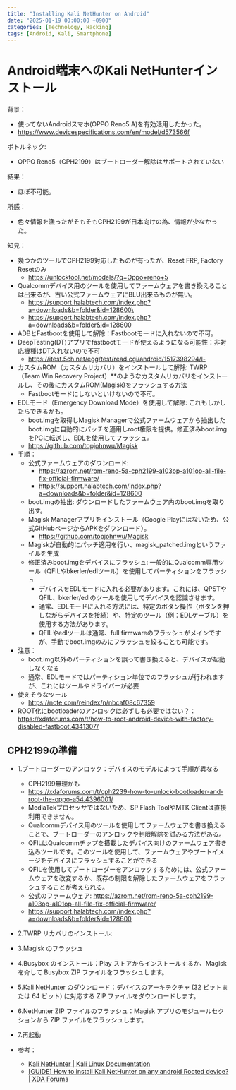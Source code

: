 ```yaml
---
title: "Installing Kali NetHunter on Android"
date: "2025-01-19 00:00:00 +0900"
categories: [Technology, Hacking]
tags: [Android, Kali, Smartphone]
---
```


# Android端末へのKali NetHunterインストール

背景：
- 使ってないAndroidスマホ(OPPO Reno5 A)を有効活用したかった。
- https://www.devicespecifications.com/en/model/d573566f

ボトルネック:
- OPPO Reno5（CPH2199）はブートローダー解除はサポートされていない

結果：
- ほぼ不可能。

所感：
- 色々情報を漁ったがそもそもCPH2199が日本向けの為、情報が少なかった。

知見：
- 幾つかのツールでCPH2199対応したものが有ったが、Reset FRP, Factory Resetのみ
  - https://unlocktool.net/models/?q=Oppo+reno+5
- Qualcommデバイス用のツールを使用してファームウェアを書き換えることは出来るが、古い公式ファームウェアにBLU出来るものが無い。
  - https://support.halabtech.com/index.php?a=downloads&b=folder&id=128600\
  - https://support.halabtech.com/index.php?a=downloads&b=folder&id=128600
- ADBとFastbootを使用して解除：Fastbootモードに入れないので不可。
- DeepTesting(DT)アプリでfastbootモードが使えるようになる可能性：非対応機種はDT入れないので不可
  - https://itest.5ch.net/egg/test/read.cgi/android/1517398294/l-
- カスタムROM（カスタムリカバリ）をインストールして解除: TWRP（Team Win Recovery Project）**のようなカスタムリカバリをインストールし、その後にカスタムROM(Magisk)をフラッシュする方法
  - Fastbootモードにしないといけないので不可。
- EDLモード（Emergency Download Mode）を使用して解除: これもしかしたらできるかも。
  - boot.imgを取得しMagisk Managerで公式ファームウェアから抽出したboot.imgに自動的にパッチを適用しroot権限を提供。修正済みboot.imgをPCに転送し、EDLを使用してフラッシュ。
  - https://github.com/topjohnwu/Magisk
- 手順：
  - 公式ファームウェアのダウンロード:
    - https://azrom.net/rom-reno-5a-cph2199-a103op-a101op-all-file-fix-official-firmware/
    - https://support.halabtech.com/index.php?a=downloads&b=folder&id=128600
  - boot.imgの抽出: ダウンロードしたファームウェア内のboot.imgを取り出す。
  - Magisk Managerアプリをインストール（Google Playにはないため、公式GitHubページからAPKをダウンロード）。
    - https://github.com/topjohnwu/Magisk
  - Magiskが自動的にパッチ適用を行い、magisk_patched.imgというファイルを生成
  - 修正済みboot.imgをデバイスにフラッシュ: 一般的にQualcomm専用ツール（QFILやbkerler/edlツール）を使用してパーティションをフラッシュ
    - デバイスをEDLモードに入れる必要があります。これには、QPSTやQFIL、bkerler/edlのツールを使用してデバイスを認識させます。
    - 通常、EDLモードに入れる方法には、特定のボタン操作（ボタンを押しながらデバイスを接続）や、特定のツール（例：EDLケーブル）を使用する方法があります。
    - QFILやedlツールは通常、full firmwareのフラッシュがメインですが、手動でboot.imgのみにフラッシュを絞ることも可能です。
- 注意：
  - boot.img以外のパーティションを誤って書き換えると、デバイスが起動しなくなる
  - 通常、EDLモードではパーティション単位でのフラッシュが行われますが、これにはツールやドライバーが必要
- 使えそうなツール
  - https://note.com/reindex/n/nbcaf08c67359
- ROOT化にbootloaderのアンロックは必ずしも必要ではない？：https://xdaforums.com/t/how-to-root-android-device-with-factory-disabled-fastboot.4341307/


## CPH2199の準備

- 1.ブートローダーのアンロック：デバイスのモデルによって手順が異なる
  - CPH2199無理かも
  - https://xdaforums.com/t/cph2239-how-to-unlock-bootloader-and-root-the-oppo-a54.4396001/
  - MediaTekプロセッサではないため、SP Flash ToolやMTK Clientは直接利用できません。
  - Qualcommデバイス用のツールを使用してファームウェアを書き換えることで、ブートローダーのアンロックや制限解除を試みる方法がある。
  - QFILはQualcommチップを搭載したデバイス向けのファームウェア書き込みツールです。このツールを使用して、ファームウェアやブートイメージをデバイスにフラッシュすることができる
  - QFILを使用してブートローダーをアンロックするためには、公式ファームウェアを改変するか、既存の制限を解除したファームウェアをフラッシュすることが考えられる。
  - 公式のファームウェア: https://azrom.net/rom-reno-5a-cph2199-a103op-a101op-all-file-fix-official-firmware/
  - https://support.halabtech.com/index.php?a=downloads&b=folder&id=128600
- 2.TWRP リカバリのインストール: 
- 3.Magisk のフラッシュ
- 4.Busybox のインストール：Play ストアからインストールするか、Magisk を介して Busybox ZIP ファイルをフラッシュします。
- 5.Kali NetHunter のダウンロード：デバイスのアーキテクチャ (32 ビットまたは 64 ビット) に対応する ZIP ファイルをダウンロードします。
- 6.NetHunter ZIP ファイルのフラッシュ：Magisk アプリのモジュールセクションから ZIP ファイルをフラッシュします。
- 7.再起動

- 参考：
  - [Kali NetHunter \| Kali Linux Documentation](https://www.kali.org/docs/nethunter/#20-nethunter-supported-devices-and-roms)
  - [\[GUIDE\] How to install Kali NetHunter on any android Rooted device? \| XDA Forums](https://xdaforums.com/t/guide-how-to-install-kali-nethunter-on-any-android-rooted-device.4624197/)